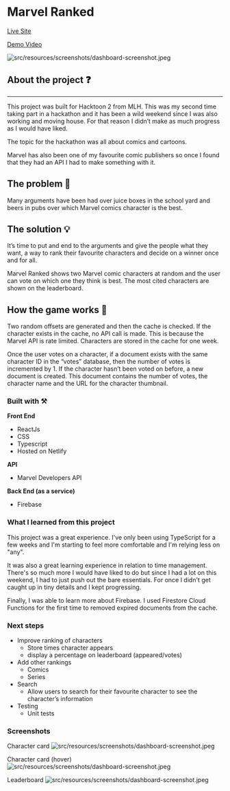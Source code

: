 # Marvel Ranked

[Live Site](https://marvel-ranked.vercel.app/)

[Demo Video](https://youtu.be/cQHCrjL2L8M)

![src/resources/screenshots/dashboard-screenshot.jpeg](src/resources/images/voting.png)

## About the project ❓

---

This project was built for Hacktoon 2 from MLH. This was my second time taking part in a hackathon and it has been a wild weekend since I was also working and moving house. For that reason I didn’t make as much progress as I would have liked.

The topic for the hackathon was all about comics and cartoons.

Marvel has also been one of my favourite comic publishers so once I found that they had an API I had to make something with it.

## The problem 🤔

Many arguments have been had over juice boxes in the school yard and beers in pubs over which Marvel comics character is the best.

## The solution 💡

It’s time to put and end to the arguments and give the people what they want, a way to rank their favourite characters and decide on a winner once and for all.

Marvel Ranked shows two Marvel comic characters at random and the user can vote on which one they think is best. The most cited characters are shown on the leaderboard.

## How the game works 🎯

Two random offsets are generated and then the cache is checked. If the character exists in the cache, no API call is made. This is because the Marvel API is rate limited. Characters are stored in the cache for one week.

Once the user votes on a character, if a document exists with the same character ID in the “votes” database, then the number of votes is incremented by 1. If the character hasn’t been voted on before, a new document is created. This document contains the number of votes, the character name and the URL for the character thumbnail.

### Built with ⚒️

**Front End**

-   ReactJs
-   CSS
-   Typescript
-   Hosted on Netlify

**API**

-   Marvel Developers API

**Back End (as a service)**

-   Firebase

### What I learned from this project

This project was a great experience. I've only been using TypeScript for a few weeks and I'm starting to feel more comfortable and I'm relying less on "any".

It was also a great learning experience in relation to time management. There's so much more I would have liked to do but since I had a lot on this weekend, I had to just push out the bare essentials. For once I didn't get caught up in tiny details and I kept progressing.

Finally, I was able to learn more about Firebase. I used Firestore Cloud Functions for the first time to removed expired documents from the cache.

### Next steps

-   Improve ranking of characters
    -   Store times character appears
    -   display a percentage on leaderboard (appeared/votes)
-   Add other rankings
    -   Comics
    -   Series
-   Search
    -   Allow users to search for their favourite character to see the character’s information
-   Testing
    -   Unit tests

### Screenshots

Character card
![src/resources/screenshots/dashboard-screenshot.jpeg](src/resources/images/character%20card.png)

Character card (hover)
![src/resources/screenshots/dashboard-screenshot.jpeg](src/resources/images/character%20card%20hover.png)

Leaderboard
![src/resources/screenshots/dashboard-screenshot.jpeg](src/resources/images/leaderboard.png)
